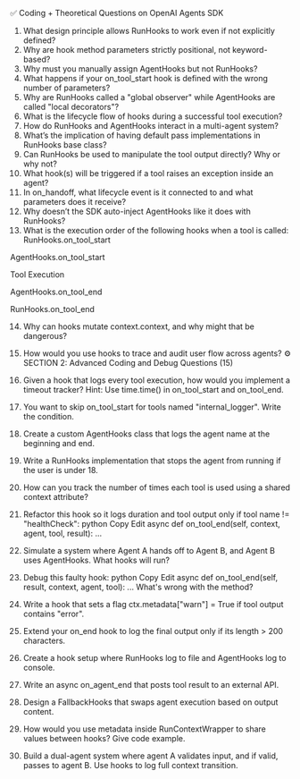 ✅ Coding + Theoretical Questions on OpenAI Agents SDK 

1. What design principle allows RunHooks to work even if not explicitly defined?
2. Why are hook method parameters strictly positional, not keyword-based?
3. Why must you manually assign AgentHooks but not RunHooks?
4. What happens if your on_tool_start hook is defined with the wrong number of parameters?
5. Why are RunHooks called a "global observer" while AgentHooks are called "local decorators"?
6. What is the lifecycle flow of hooks during a successful tool execution?
7. How do RunHooks and AgentHooks interact in a multi-agent system?
8. What’s the implication of having default pass implementations in RunHooks base class?
9. Can RunHooks be used to manipulate the tool output directly? Why or why not?
10. What hook(s) will be triggered if a tool raises an exception inside an agent?
11. In on_handoff, what lifecycle event is it connected to and what parameters does it receive?
12. Why doesn’t the SDK auto-inject AgentHooks like it does with RunHooks?
13. What is the execution order of the following hooks when a tool is called:
RunHooks.on_tool_start

AgentHooks.on_tool_start

Tool Execution

AgentHooks.on_tool_end

RunHooks.on_tool_end

14. Why can hooks mutate context.context, and why might that be dangerous?
15. How would you use hooks to trace and audit user flow across agents?
⚙️ SECTION 2: Advanced Coding and Debug Questions (15)
16. Given a hook that logs every tool execution, how would you implement a timeout tracker?
Hint: Use time.time() in on_tool_start and on_tool_end.

17. You want to skip on_tool_start for tools named "internal_logger". Write the condition.
18. Create a custom AgentHooks class that logs the agent name at the beginning and end.
19. Write a RunHooks implementation that stops the agent from running if the user is under 18.
20. How can you track the number of times each tool is used using a shared context attribute?
21. Refactor this hook so it logs duration and tool output only if tool name != "healthCheck":
python
Copy
Edit
async def on_tool_end(self, context, agent, tool, result):
    ...
22. Simulate a system where Agent A hands off to Agent B, and Agent B uses AgentHooks. What hooks will run?
23. Debug this faulty hook:
python
Copy
Edit
async def on_tool_end(self, result, context, agent, tool):
    ...
What's wrong with the method?

24. Write a hook that sets a flag ctx.metadata["warn"] = True if tool output contains "error".
25. Extend your on_end hook to log the final output only if its length > 200 characters.
26. Create a hook setup where RunHooks log to file and AgentHooks log to console.
27. Write an async on_agent_end that posts tool result to an external API.
28. Design a FallbackHooks that swaps agent execution based on output content.
29. How would you use metadata inside RunContextWrapper to share values between hooks? Give code example.
30. Build a dual-agent system where agent A validates input, and if valid, passes to agent B. Use hooks to log full context transition.
